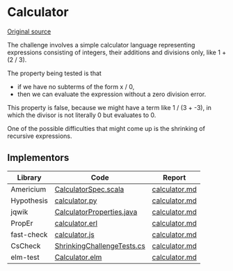 # Calculator

[Original source](https://github.com/mc-imperial/hypothesis-ecoop-2020-artifact/blob/master/smartcheck-benchmarks/evaluations/calculator)

The challenge involves a simple calculator language representing expressions consisting of integers, their additions and divisions only, like 1 + (2 / 3).

The property being tested is that 
- if we have no subterms of the form x / 0, 
- then we can evaluate the expression without a zero division error.

This property is false, because we might have a term like 1 / (3 + -3), in which the divisor is not literally 0 but evaluates to 0.

One of the possible difficulties that might come up is the shrinking of recursive expressions.

## Implementors

| Library    | Code                                                                                                            | Report                                                              |
|------------|-----------------------------------------------------------------------------------------------------------------|---------------------------------------------------------------------|
| Americium  | [CalculatorSpec.scala](/pbt-libraries/americium/src/test/scala/challenges/calculator/CalculatorSpec.scala)      | [calculator.md](/pbt-libraries/americium/reports/calculator.md)     |
| Hypothesis | [calculator.py](/pbt-libraries/hypothesis/challenges/calculator.py)                                             | [calculator.md](/pbt-libraries/hypothesis/challenges/calculator.md) |
| jqwik      | [CalculatorProperties.java](/pbt-libraries/jqwik/src/test/java/challenges/calculator/CalculatorProperties.java) | [calculator.md](/pbt-libraries/jqwik/reports/calculator.md)         |
| PropEr     | [calculator.erl](/pbt-libraries/proper/challenges/calculator.erl)                                               | [calculator.md](/pbt-libraries/proper/challenges/calculator.md)     |
| fast-check | [calculator.js](/pbt-libraries/fast-check/challenges/calculator.js)                                             | [calculator.md](/pbt-libraries/fast-check/reports/calculator.md)    |
| CsCheck    | [ShrinkingChallengeTests.cs](/pbt-libraries/cscheck/ShrinkingChallengeTests.cs#L60)                             | [calculator.md](/pbt-libraries/cscheck/reports/calculator.md)       |
| elm-test   | [Calculator.elm](/pbt-libraries/elm-test/src/Challenge/Calculator.elm)                                          | [calculator.md](/pbt-libraries/elm-test/reports/calculator.md)      |
